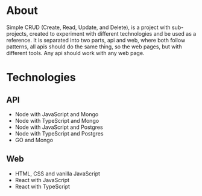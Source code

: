# About

Simple CRUD (Create, Read, Update, and Delete), is a project with sub-projects, created to experiment with different technologies and be used as a reference. It is separated into two parts, api and web, where both follow patterns, all apis should do the same thing, so the web pages, but with different tools. Any api should work with any web page.

# Technologies

## API

- Node with JavaScript and Mongo
- Node with TypeScript and Mongo
- Node with JavaScript and Postgres
- Node with TypeScript and Postgres
- GO and Mongo

## Web

- HTML, CSS and vanilla JavaScript
- React with JavaScript
- React with TypeScript
